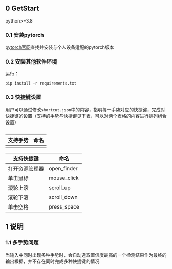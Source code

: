## 0 GetStart

python>=3.8

### 0.1 安装pytorch

[pytorch官网](https://pytorch.org/)查找并安装与个人设备适配的pytorch版本

### 0.2 安装其他软件环境

运行：

```
pip install -r requirements.txt
```

### 0.3 快捷键设置

​		用户可以通过修改`shortcut.json`中的内容，指明每一手势对应的快捷键，完成对快捷键的设置（支持的手势与快捷键见下表，可以对两个表格的内容进行排列组合设置）

## 

| 支持手势 | 命名 |
| -------- | ---- |
|          |      |

| 支持快捷键     | 命名        |
| -------------- | ----------- |
| 打开资源管理器 | open_finder |
| 单击鼠标       | mouse_click |
| 滚轮上滚       | scroll_up   |
| 滚轮下滚       | scroll_down |
| 单击空格       | press_space |



## 1 说明

### 1.1 多手势问题

​		当输入中同时出现多种手势时，会自动选取置信度最高的一个检测结果作为最终的输出根据，并不存在同时完成多种快捷键的情况